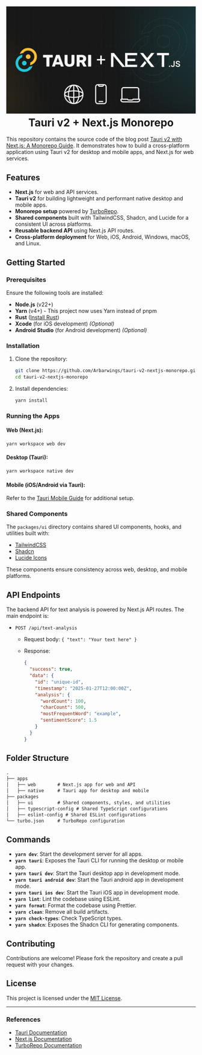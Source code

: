 <h1 align="center">
  <a href="https://github.com/Arbarwings/tauri-v2-nextjs-monorepo">
    <img src="https://raw.githubusercontent.com/Arbarwings/tauri-v2-nextjs-monorepo/main/.github/tauri-nextjs.jpg" alt="Tauri v2 + Next.js Monorepo">
  </a>
  <br>Tauri v2 + Next.js Monorepo<br>
</h1>

This repository contains the source code of the blog post [Tauri v2 with
Next.js: A Monorepo
Guide](https://melvinoostendorp.nl/blog/tauri-v2-nextjs-monorepo-guide). It
demonstrates how to build a cross-platform application using Tauri v2 for
desktop and mobile apps, and Next.js for web services.

## Features

- **Next.js** for web and API services.
- **Tauri v2** for building lightweight and performant native desktop and mobile
  apps.
- **Monorepo setup** powered by [TurboRepo](https://turbo.build/repo).
- **Shared components** built with TailwindCSS, Shadcn, and Lucide for a
  consistent UI across platforms.
- **Reusable backend API** using Next.js API routes.
- **Cross-platform deployment** for Web, iOS, Android, Windows, macOS, and
  Linux.

## Getting Started

### Prerequisites

Ensure the following tools are installed:

- **Node.js** (v22+)
- **Yarn** (v4+) - This project now uses Yarn instead of pnpm
- **Rust** ([Install Rust](https://www.rust-lang.org/tools/install))
- **Xcode** (for iOS development) _(Optional)_
- **Android Studio** (for Android development) _(Optional)_

### Installation

1. Clone the repository:

   ```bash
   git clone https://github.com/Arbarwings/tauri-v2-nextjs-monorepo.git
   cd tauri-v2-nextjs-monorepo
   ```

2. Install dependencies:

   ```bash
   yarn install
   ```

### Running the Apps

#### Web (Next.js):

```bash
yarn workspace web dev
```

#### Desktop (Tauri):

```bash
yarn workspace native dev
```

#### Mobile (iOS/Android via Tauri):

Refer to the [Tauri Mobile
Guide](https://tauri.app/develop/#using-xcode-or-android-studio) for additional
setup.

### Shared Components

The `packages/ui` directory contains shared UI components, hooks, and utilities
built with:

- [TailwindCSS](https://tailwindcss.com/)
- [Shadcn](https://ui.shadcn.com/)
- [Lucide Icons](https://lucide.dev/)

These components ensure consistency across web, desktop, and mobile platforms.

## API Endpoints

The backend API for text analysis is powered by Next.js API routes. The main
endpoint is:

- `POST /api/text-analysis`
  - Request body: `{ "text": "Your text here" }`
  - Response:

    ```json
    {
      "success": true,
      "data": {
        "id": "unique-id",
        "timestamp": "2025-01-27T12:00:00Z",
        "analysis": {
          "wordCount": 100,
          "charCount": 500,
          "mostFrequentWord": "example",
          "sentimentScore": 1.5
        }
      }
    }
    ```

## Folder Structure

```plaintext
.
├── apps
│   ├── web        # Next.js app for web and API
│   ├── native     # Tauri app for desktop and mobile
├── packages
│   ├── ui         # Shared components, styles, and utilities
│   ├── typescript-config # Shared TypeScript configurations
│   ├── eslint-config # Shared ESLint configurations
└── turbo.json     # TurboRepo configuration
```

## Commands

- **`yarn dev`**: Start the development server for all apps.
- **`yarn tauri`**: Exposes the Tauri CLI for running the desktop or mobile app.
- **`yarn tauri dev`**: Start the Tauri desktop app in development mode.
- **`yarn tauri android dev`**: Start the Tauri android app in development mode.
- **`yarn tauri ios dev`**: Start the Tauri iOS app in development mode.
- **`yarn lint`**: Lint the codebase using ESLint.
- **`yarn format`**: Format the codebase using Prettier.
- **`yarn clean`**: Remove all build artifacts.
- **`yarn check-types`**: Check TypeScript types.
- **`yarn shadcn`**: Exposes the Shadcn CLI for generating components.

## Contributing

Contributions are welcome! Please fork the repository and create a pull request
with your changes.

## License

This project is licensed under the [MIT License](LICENSE).

---

### References

- [Tauri Documentation](https://tauri.app/start/)
- [Next.js Documentation](https://nextjs.org/docs/)
- [TurboRepo Documentation](https://turbo.build/repo/docs)
